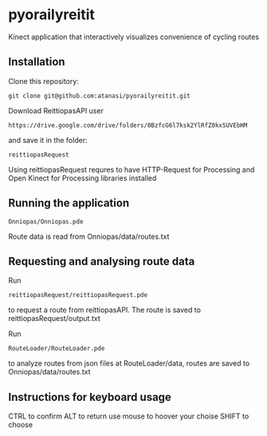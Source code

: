 # pyorailyreitit

Kinect application that interactively visualizes convenience of cycling routes

## Installation

Clone this repository:
	
	git clone git@github.com:atanasi/pyorailyreitit.git

Download ReittiopasAPI user

	https://drive.google.com/drive/folders/0BzfcG6l7ksk2YlRfZ0kxSUVEbHM

and save it in the folder:

	reittiopasRequest

Using reittiopasRequest requres to have HTTP-Request for Processing and Open Kinect for Processing libraries installed
  
## Running the application

	Onniopas/Onniopas.pde

Route data is read from Onniopas/data/routes.txt

## Requesting and analysing route data

Run 

	reittiopasRequest/reittiopasRequest.pde
  
to request a route from reittiopasAPI. The route is saved to reittiopasRequest/output.txt

Run
  
	RouteLoader/RouteLoader.pde

to analyze routes from json files at RouteLoader/data, routes are saved to Onniopas/data/routes.txt

## Instructions for keyboard usage

CTRL to confirm
ALT to return
use mouse to hoover your choise
SHIFT to choose

